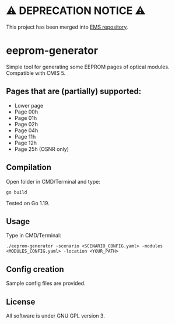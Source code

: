 # ⚠️ DEPRECATION NOTICE ⚠️
This project has been merged into [EMS repository](https://github.com/piotrjwegrzyn/eeprom-monitoring-server).

# eeprom-generator
Simple tool for generating some EEPROM pages of optical modules. Compatible with CMIS 5.

## Pages that are (partially) supported:
* Lower page
* Page 00h
* Page 01h
* Page 02h
* Page 04h
* Page 11h
* Page 12h
* Page 25h (OSNR only)

## Compilation
Open folder in CMD/Terminal and type:
```
go build
```
Tested on Go 1.19.

## Usage
Type in CMD/Terminal:
```
./eeprom-generator -scenario <SCENARIO_CONFIG.yaml> -modules <MODULES_CONFIG.yaml> -location <YOUR_PATH>
```

## Config creation
Sample config files are provided.

## License
All software is under GNU GPL version 3.
